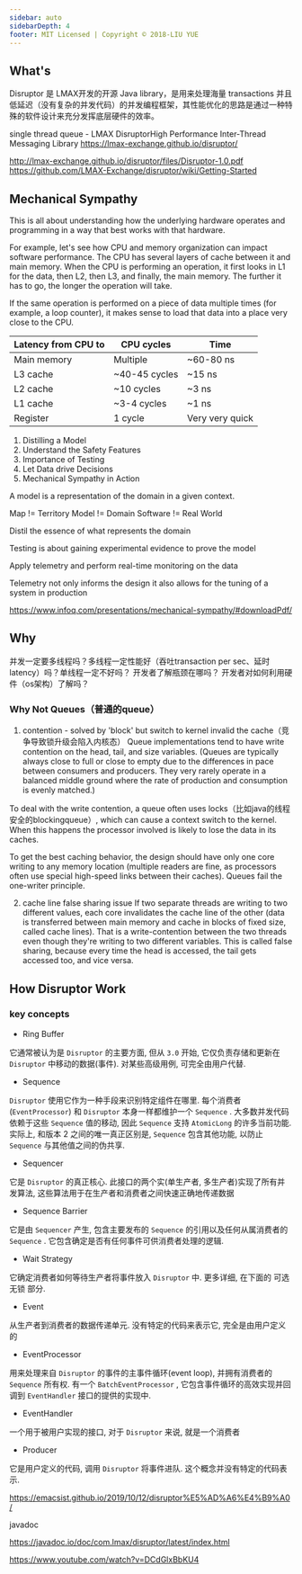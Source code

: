 ```yaml
---
sidebar: auto
sidebarDepth: 4
footer: MIT Licensed | Copyright © 2018-LIU YUE
---
```


## What's

Disruptor 是 LMAX开发的开源 Java library，是用来处理海量 transactions 并且低延迟（没有复杂的并发代码）的并发编程框架，其性能优化的思路是通过一种特殊的软件设计来充分发挥底层硬件的效率。 

single thread queue - LMAX DisruptorHigh Performance Inter-Thread Messaging Library 
https://lmax-exchange.github.io/disruptor/

http://lmax-exchange.github.io/disruptor/files/Disruptor-1.0.pdf
https://github.com/LMAX-Exchange/disruptor/wiki/Getting-Started


## Mechanical Sympathy

This is all about understanding how the underlying hardware operates and programming in a way that best works with that hardware.

For example, let's see how CPU and memory organization can impact software performance. The CPU has several layers of cache between it and main memory. When the CPU is performing an operation, it first looks in L1 for the data, then L2, then L3, and finally, the main memory. The further it has to go, the longer the operation will take.

If the same operation is performed on a piece of data multiple times (for example, a loop counter), it makes sense to load that data into a place very close to the CPU.

| Latency from CPU to |  CPU cycles   |      Time       |
|---------------------|---------------|-----------------|
|     Main memory     |   Multiple    |    ~60-80 ns    |
|      L3 cache       | ~40-45 cycles |     ~15 ns      |
|      L2 cache       |  ~10 cycles   |      ~3 ns      |
|      L1 cache       |  ~3-4 cycles  |      ~1 ns      |
|      Register       |    1 cycle    | Very very quick |

1. Distilling a Model
2. Understand the Safety Features
3. Importance of Testing
4. Let Data drive Decisions
5. Mechanical Sympathy in Action



A model is a representation of the domain in a given context.

Map != Territory
Model != Domain
Software != Real World

Distil the essence of what represents the domain

Testing is about gaining experimental evidence to prove the model

Apply telemetry and perform real-time monitoring on the data

Telemetry not only informs the design it also allows for the tuning of a system in production

https://www.infoq.com/presentations/mechanical-sympathy/#downloadPdf/

## Why

并发一定要多线程吗？多线程一定性能好（吞吐transaction per sec、延时 latency）吗？单线程一定不好吗？
开发者了解瓶颈在哪吗？
开发者对如何利用硬件（os架构）了解吗？

### Why Not Queues（普通的queue）

1. contention - solved by 'block' but switch to kernel invalid the cache（竞争导致锁升级会陷入内核态）
Queue implementations tend to have write contention on the head, tail, and size variables. (Queues are typically always close to full or close to empty due to the differences in pace between consumers and producers. They very rarely operate in a balanced middle ground where the rate of production and consumption is evenly matched.)

To deal with the write contention, a queue often uses locks（比如java的线程安全的blockingqueue）, which can cause a context switch to the kernel. When this happens the processor involved is likely to lose the data in its caches.

To get the best caching behavior, the design should have only one core writing to any memory location (multiple readers are fine, as processors often use special high-speed links between their caches). Queues fail the one-writer principle.

2. cache line false sharing issue
If two separate threads are writing to two different values, each core invalidates the cache line of the other (data is transferred between main memory and cache in blocks of fixed size, called cache lines). That is a write-contention between the two threads even though they're writing to two different variables. This is called false sharing, because every time the head is accessed, the tail gets accessed too, and vice versa.

## How Disruptor Work
### key concepts

+ Ring Buffer

它通常被认为是 `Disruptor` 的主要方面, 但从 `3.0` 开始, 它仅负责存储和更新在 `Disruptor` 中移动的数据(事件). 对某些高级用例, 可完全由用户代替.

+ Sequence

`Disruptor` 使用它作为一种手段来识别特定组件在哪里. 每个消费者 (`EventProcessor`) 和 `Disruptor` 本身一样都维护一个 `Sequence` . 大多数并发代码依赖于这些 `Sequence` 值的移动, 因此 `Sequence` 支持 `AtomicLong` 的许多当前功能. 实际上, 和版本 2 之间的唯一真正区别是, `Sequence` 包含其他功能, 以防止 `Sequence` 与其他值之间的伪共享.

+ Sequencer

它是 `Disruptor` 的真正核心. 此接口的两个实(单生产者, 多生产者)实现了所有并发算法, 这些算法用于在生产者和消费者之间快速正确地传递数据

+ Sequence Barrier

它是由 `Sequencer` 产生, 包含主要发布的 `Sequence` 的引用以及任何从属消费者的 `Sequence` . 它包含确定是否有任何事件可供消费者处理的逻辑.

+ Wait Strategy

它确定消费者如何等待生产者将事件放入 `Disruptor` 中. 更多详细, 在下面的 可选无锁 部分.

+ Event

从生产者到消费者的数据传递单元. 没有特定的代码来表示它, 完全是由用户定义的

+ EventProcessor

用来处理来自 `Disruptor` 的事件的主事件循环(event loop), 并拥有消费者的 `Sequence` 所有权. 有一个  `BatchEventProcessor` , 它包含事件循环的高效实现并回调到 `EventHandler` 接口的提供的实现中.

+ EventHandler

一个用于被用户实现的接口, 对于 `Disruptor` 来说, 就是一个消费者

+ Producer

它是用户定义的代码, 调用 `Disruptor` 将事件进队. 这个概念并没有特定的代码表示.

https://emacsist.github.io/2019/10/12/disruptor%E5%AD%A6%E4%B9%A0/



javadoc

https://javadoc.io/doc/com.lmax/disruptor/latest/index.html


https://www.youtube.com/watch?v=DCdGlxBbKU4

<disqus/>